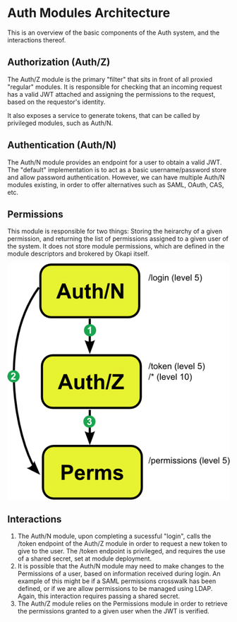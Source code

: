 # Auth Modules Architecture

This is an overview of the basic components of the Auth system, and the interactions thereof.

## Authorization (Auth/Z)

The Auth/Z module is the primary "filter" that sits in front of all proxied "regular" modules. It is responsible for checking that an incoming request has a valid JWT attached and assigning the permissions to the request, based on the requestor's identity.

It also exposes a service to generate tokens, that can be called by privileged modules, such as Auth/N.

## Authentication (Auth/N)

The Auth/N module provides an endpoint for a user to obtain a valid JWT. The "default" implementation is to act as a basic username/password store and allow password authentication. However, we can have multiple Auth/N modules existing, in order to offer alternatives such as SAML, OAuth, CAS, etc.

## Permissions

This module is responsible for two things: Storing the heirarchy of a given permission, and returning the list of permissions assigned to a given user of the system. It does not store module permissions, which are defined in the module descriptors and brokered by Okapi itself.

![Auth Modules Diagram](auth_modules.png "Auth Modules")

## Interactions

1. The Auth/N module, upon completing a sucessful "login", calls the /token endpoint of the Auth/Z module in order to request a new token to give to the user. The /token endpoint is privileged, and requires the use of a shared secret, set at module deployment.
2. It is possible that the Auth/N module may need to make changes to the Permissions of a user, based on information received during login. An example of this might be if a SAML permissions crosswalk has been defined, or if we are allow permissions to be managed using LDAP. Again, this interaction requires passing a shared secret.
3. The Auth/Z module relies on the Permissions module in order to retrieve the permissions granted to a given user when the JWT is verified.



